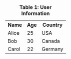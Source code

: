 <table>
    <caption><strong>Table 1: User Information</strong></caption>
    <tr>
        <th>Name</th>
        <th>Age</th>
        <th>Country</th>
    </tr>
    <tr>
        <td>Alice</td>
        <td>25</td>
        <td>USA</td>
    </tr>
    <tr>
        <td>Bob</td>
        <td>30</td>
        <td>Canada</td>
    </tr>
    <tr>
        <td>Carol</td>
        <td>22</td>
        <td>Germany</td>
    </tr>
</table>
